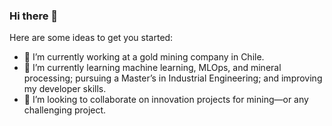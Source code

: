 ### Hi there 👋

Here are some ideas to get you started:

- 🔭 I’m currently working at a gold mining company in Chile.
- 🌱 I’m currently learning machine learning, MLOps, and mineral processing; pursuing a Master’s in Industrial Engineering; and improving my developer skills.
- 👯 I’m looking to collaborate on innovation projects for mining—or any challenging project.
